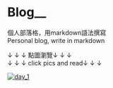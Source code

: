 # Blog__   
   
個人部落格，用markdown語法撰寫   
Personal blog, write in markdown   
   
↓ ↓ ↓ 點圖瀏覽↓ ↓ ↓    
↓ ↓ ↓ click pics and read↓ ↓ ↓

[![day_1](https://github.com/weiweibro87777/Blog__/raw/master/blog__pic/day_1.png)](https://github.com/weiweibro87777/Blog__/blob/master/%E5%88%9D%E6%AC%A1%E7%99%BC%E8%A1%A8%EF%BC%8C%E8%AB%8B%E5%A4%9A%E6%8C%87%E6%95%99%EF%BC%81_Day1.md)
